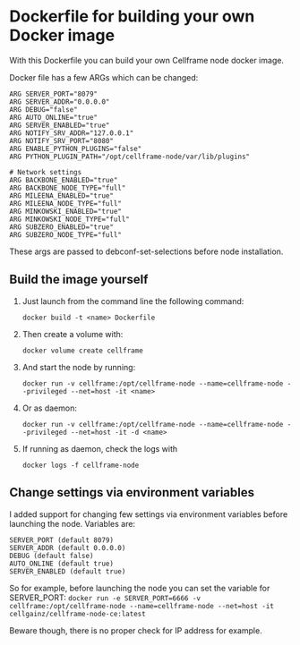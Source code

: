 # Dockerfile for building your own Docker image
With this Dockerfile you can build your own Cellframe node docker image.

Docker file has a few ARGs which can be changed:

    ARG SERVER_PORT="8079"
    ARG SERVER_ADDR="0.0.0.0"
    ARG DEBUG="false"
    ARG AUTO_ONLINE="true"
    ARG SERVER_ENABLED="true"
    ARG NOTIFY_SRV_ADDR="127.0.0.1"
    ARG NOTIFY_SRV_PORT="8080"
    ARG ENABLE_PYTHON_PLUGINS="false"
    ARG PYTHON_PLUGIN_PATH="/opt/cellframe-node/var/lib/plugins"
    
    # Network settings
    ARG BACKBONE_ENABLED="true"
    ARG BACKBONE_NODE_TYPE="full"
    ARG MILEENA_ENABLED="true"
    ARG MILEENA_NODE_TYPE="full"
    ARG MINKOWSKI_ENABLED="true"
    ARG MINKOWSKI_NODE_TYPE="full"
    ARG SUBZERO_ENABLED="true"
    ARG SUBZERO_NODE_TYPE="full"

These args are passed to debconf-set-selections before node installation.

## Build the image yourself
1. Just launch from the command line the following command:
    ```
    docker build -t <name> Dockerfile
    ```
2. Then create a volume with:
    ```
    docker volume create cellframe
    ```

3. And start the node by running:
    ```
    docker run -v cellframe:/opt/cellframe-node --name=cellframe-node --privileged --net=host -it <name>
    ```

4. Or as daemon:
    ```
    docker run -v cellframe:/opt/cellframe-node --name=cellframe-node --privileged --net=host -it -d <name>
    ```

5. If running as daemon, check the logs with
   ```
   docker logs -f cellframe-node
   ```

## Change settings via environment variables
I added support for changing few settings via environment variables before launching the node. Variables are:
    
    SERVER_PORT (default 8079)
    SERVER_ADDR (default 0.0.0.0)
    DEBUG (default false)
    AUTO_ONLINE (default true)
    SERVER_ENABLED (default true)

So for example, before launching the node you can set the variable for SERVER_PORT:
    ```
    docker run -e SERVER_PORT=6666 -v cellframe:/opt/cellframe-node --name=cellframe-node --net=host -it cellgainz/cellframe-node-ce:latest
    ```

Beware though, there is no proper check for IP address for example.